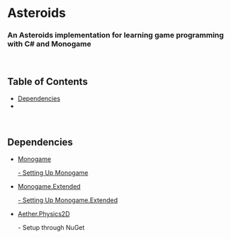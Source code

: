 <h1>Asteroids</h1>
<h3>An Asteroids implementation for learning game programming with C# and Monogame</h3>
</br>
<h2>Table of Contents</h1>
<ul>
	<li><a href="#depID">Dependencies</a></li>
	<li> </li>
</ul>
</br>
<h2 id="depID">Dependencies</h2>
<ul>
	<li>
		<p><a href="http://www.monogame.net/">Monogame</a></p>
		<p><a href="http://www.monogame.net/documentation/?page=Setting_Up_MonoGame">- Setting Up Monogame</a></p>
	</li>
	<li>
		<p><a href="https://github.com/craftworkgames/MonoGame.Extended">Monogame.Extended</a></p>
		<p><a href="http://docs.monogameextended.net/Installation/">- Setting Up Monogame.Extended</a></p>
	</li>
	<li>
		<p><a href="https://github.com/tainicom/Aether.Physics2D">Aether.Physics2D</a>
		<p>- Setup through NuGet </p>
	</li>
</ul>
